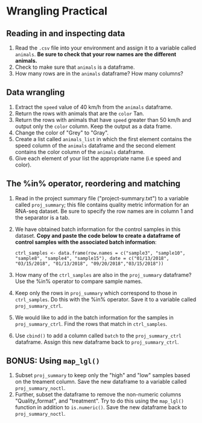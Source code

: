 # Wrangling Practical 

## Reading in and inspecting data

1. Read the `.csv` file into your environment and assign it to a variable called `animals`. **Be sure to check that your row names are the different animals.**
2. Check to make sure that `animals` is a dataframe.
3. How many rows are in the `animals` dataframe? How many columns?


## Data wrangling

1. Extract the `speed` value of 40 km/h from the `animals` dataframe.
2. Return the rows with animals that are the `color` Tan.
3. Return the rows with animals that have `speed` greater than 50 km/h and output only the `color` column. Keep the output as a data frame.  
4. Change the color of "Grey" to "Gray". 
5. Create a list called `animals_list` in which the first element contains the speed column of the `animals` dataframe and the second element contains the color column of the `animals` dataframe. 
6. Give each element of your list the appropriate name (i.e speed and color).

## The %in% operator, reordering and matching

1. Read in the project summary file ("project-summary.txt") to a variable called `proj_summary`; this file contains quality metric information for an RNA-seq dataset. Be sure to specify the row names are in column 1 and the separator is a tab.

2. We have obtained batch information for the control samples in this dataset. **Copy and paste the code below to create a dataframe of control samples with the associated batch information**:
    ```
    ctrl_samples <- data.frame(row.names = c("sample3", "sample10", "sample8", "sample4", "sample15"), date = c("01/13/2018", "03/15/2018", "01/13/2018", "09/20/2018","03/15/2018"))
    ```
3. How many of the `ctrl_samples` are also in the `proj_summary` dataframe? Use the %in% operator to compare sample names.
4. Keep only the rows in `proj_summary` which correspond to those in `ctrl_samples`. Do this with the %in% operator. Save it to a variable called `proj_summary_ctrl`.
5. We would like to add in the batch information for the samples in `proj_summary_ctrl`. Find the rows that match in `ctrl_samples`.
6. Use `cbind()` to add a column called `batch` to the `proj_summary_ctrl` dataframe. Assign this new dataframe back to `proj_summary_ctrl`.

## BONUS: Using `map_lgl()`

1. Subset `proj_summary` to keep only the "high" and "low" samples based on the treament column. Save the new dataframe to a variable called `proj_summary_noctl`.
2. Further, subset the dataframe to remove the non-numeric columns "Quality_format", and "treatment". Try to do this using the `map_lgl()` function in addition to `is.numeric()`. Save the new dataframe back to `proj_summary_noctl`.
